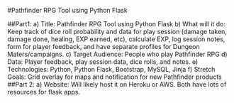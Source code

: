 #Pathfinder RPG Tool using Python Flask


##Part1:
a)	Title: Pathfinder RPG Tool using Python Flask
b)	What will it do: Keep track of dice roll probability and data for play session (damage taken, damage done, healing, EXP earned, etc), calculate EXP, log session notes, form for player feedback, and have separate profiles for Dungeon Maters/campaigns.
c)	Target Audience: People who play Pathfinder RPG
d)	Data: Player feedback, play session data, dice rolls, and notes.
e)	Technologies: Python, Python Flask, Bootstrap, MySQL, Jinja
f)	Stretch Goals: Grid overlay for maps and notification for new Pathfinder products
##Part 2:
a)	Website: Will likely host it on Heroku or AWS. Both have lots of resources for flask apps.


